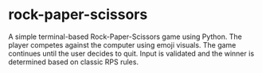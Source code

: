 # rock-paper-scissors
A simple terminal-based Rock-Paper-Scissors game using Python. The player competes against the computer using emoji visuals. The game continues until the user decides to quit. Input is validated and the winner is determined based on classic RPS rules.
